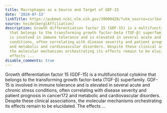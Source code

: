 ```yaml
---
title: Macrophages as a Source and Target of GDF-15
date: '2024-07-13'
linkTitle: https://pubmed.ncbi.nlm.nih.gov/39000420/?utm_source=curl&utm_medium=rss&utm_campaign=pubmed-2&utm_content=1FakS-2QOkCT8HsMOQP1bCRQ4YzyumYOmxmF0moLsQ3dFB1E9V&fc=20220326224207&ff=20240713181721&v=2.18.0.post9+e462414
source: heidelberg[Affiliation]
description: Growth differentiation factor 15 (GDF-15) is a multifunctional cytokine
  that belongs to the transforming growth factor-beta (TGF-β) superfamily. GDF-15
  is involved in immune tolerance and is elevated in several acute and chronic stress
  conditions, often correlating with disease severity and patient prognosis in cancer172
  and metabolic and cardiovascular disorders. Despite these clinical associations,
  the molecular mechanisms orchestrating its effects remain to be elucidated. The
  effects ...
disable_comments: true
---
```

Growth differentiation factor 15 (GDF-15) is a multifunctional cytokine that belongs to the transforming growth factor-beta (TGF-β) superfamily. GDF-15 is involved in immune tolerance and is elevated in several acute and chronic stress conditions, often correlating with disease severity and patient prognosis in cancer172 and metabolic and cardiovascular disorders. Despite these clinical associations, the molecular mechanisms orchestrating its effects remain to be elucidated. The effects ...